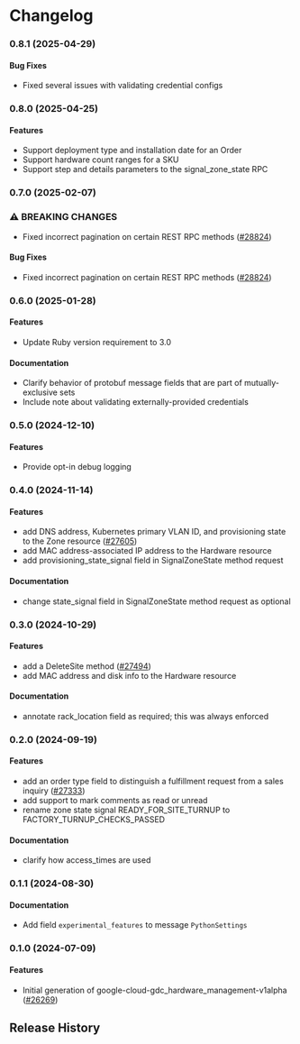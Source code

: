 # Changelog

### 0.8.1 (2025-04-29)

#### Bug Fixes

* Fixed several issues with validating credential configs 

### 0.8.0 (2025-04-25)

#### Features

* Support deployment type and installation date for an Order 
* Support hardware count ranges for a SKU 
* Support step and details parameters to the signal_zone_state RPC 

### 0.7.0 (2025-02-07)

### ⚠ BREAKING CHANGES

* Fixed incorrect pagination on certain REST RPC methods ([#28824](https://github.com/googleapis/google-cloud-ruby/issues/28824))

#### Bug Fixes

* Fixed incorrect pagination on certain REST RPC methods ([#28824](https://github.com/googleapis/google-cloud-ruby/issues/28824)) 

### 0.6.0 (2025-01-28)

#### Features

* Update Ruby version requirement to 3.0 
#### Documentation

* Clarify behavior of protobuf message fields that are part of mutually-exclusive sets 
* Include note about validating externally-provided credentials 

### 0.5.0 (2024-12-10)

#### Features

* Provide opt-in debug logging 

### 0.4.0 (2024-11-14)

#### Features

* add DNS address, Kubernetes primary VLAN ID, and provisioning state to the Zone resource ([#27605](https://github.com/googleapis/google-cloud-ruby/issues/27605)) 
* add MAC address-associated IP address to the Hardware resource 
* add provisioning_state_signal field in SignalZoneState method request 
#### Documentation

* change state_signal field in SignalZoneState method request as optional 

### 0.3.0 (2024-10-29)

#### Features

* add a DeleteSite method ([#27494](https://github.com/googleapis/google-cloud-ruby/issues/27494)) 
* add MAC address and disk info to the Hardware resource 
#### Documentation

* annotate rack_location field as required; this was always enforced 

### 0.2.0 (2024-09-19)

#### Features

* add an order type field to distinguish a fulfillment request from a sales inquiry ([#27333](https://github.com/googleapis/google-cloud-ruby/issues/27333)) 
* add support to mark comments as read or unread 
* rename zone state signal READY_FOR_SITE_TURNUP to FACTORY_TURNUP_CHECKS_PASSED 
#### Documentation

* clarify how access_times are used 

### 0.1.1 (2024-08-30)

#### Documentation

* Add field `experimental_features` to message `PythonSettings` 

### 0.1.0 (2024-07-09)

#### Features

* Initial generation of google-cloud-gdc_hardware_management-v1alpha ([#26269](https://github.com/googleapis/google-cloud-ruby/issues/26269)) 

## Release History
